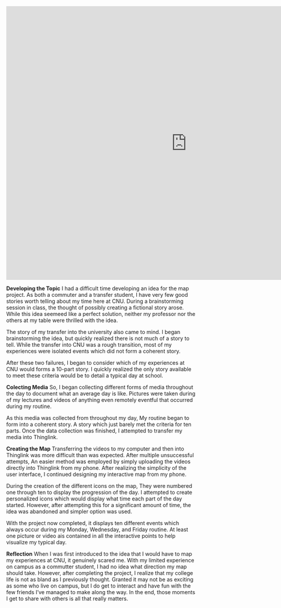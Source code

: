 <iframe width="960" height="729.2193308550186" data-original-width="1614" data-original-height="1226" src="https://www.thinglink.com/card/1499039690555129859" type="text/html" frameborder="0" webkitallowfullscreen mozallowfullscreen allowfullscreen scrolling="no"></iframe><script async src="//cdn.thinglink.me/jse/responsive.js"></script>

**Developing the Topic**
I had a difficult time developing an idea for the map project. As both a commuter and a transfer student, I have very few good stories worth telling about my time here at CNU. During a brainstorming session in class, the thought of possibly creating a fictional story arose. While this idea seemeed like a perfect solution, neither my professor nor the others at my table were thrilled with the idea. 

The story of my transfer into the university also came to mind. I began brainstorming the idea, but quickly realized there is not much of a story to tell. While the transfer into CNU was a rough transition, most of my experiences were isolated events which did not form a coherent story.

After these two failures, I began to consider which of my experiences at CNU would forms a 10-part story. I quickly realized the only story available to meet these criteria would be to detail a typical day at school.

**Colecting Media**
So, I began collecting different forms of media throughout the day to document what an average day is like. Pictures were taken during of my lectures and videos of anything even remotely eventful that occurred during my routine. 

As this media was collected from throughout my day, My routine began to form into a coherent story. A story which just barely met the criteria for ten parts. Once the data collection was finished, I attempted to transfer my media into Thinglink. 

**Creating the Map**
Transferring the videos to my computer and then into Thinglink was more difficult than was expected. After multiple unsuccessful attempts, An easier method was employed by simply uploading the videos directly into Thinglink from my phone. After realizing the simplicity of the user interface, I continued designing my interactive map from my phone. 

During the creation of the different icons on the map, They were numbered one through ten to display the progression of the day. I attempted to create personalized icons which would display what time each part of the day started. However, after attempting this for a significant amount of time, the idea was abandoned and simpler option was used. 

With the project now completed, it displays ten different events which always occur during my Monday, Wednesday, and Friday routine. At least one picture or video ais contained in all the interactive points to help visualize my typical day.

**Reflection**
When I was first introduced to the idea that I would have to map my experiences at CNU, it genuinely scared me. With my limited experience on campus as a commutter student, I had no idea what direction my map should take. However, after completing the project, I realize that my college life is not as bland as I previously thought. Granted it may not be as exciting as some who live on campus, but I do get to interact and have fun with the few friends I’ve managed to make along the way. In the end, those moments I get to share with others is all that really matters.
